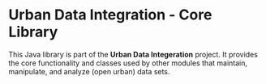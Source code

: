 Urban Data Integration - Core Library
=====================================

This Java library is part of the **Urban Data Integeration** project. It provides the core functionality and classes used by other modules that maintain, manipulate, and analyze (open urban) data sets.
